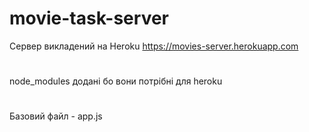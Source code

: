 # movie-task-server
Сервер викладений на Heroku   https://movies-server.herokuapp.com 
#
node_modules додані бо вони потрібні для heroku
#
Базовий файл  - app.js
